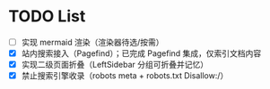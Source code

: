 # TODO List

- [ ] 实现 mermaid 渲染（渲染器待选/按需）
- [x] 站内搜索接入（Pagefind）；已完成 Pagefind 集成，仅索引文档内容
- [x] 实现二级页面折叠（LeftSidebar 分组可折叠并记忆）
- [x] 禁止搜索引擎收录（robots meta + robots.txt Disallow:/）

